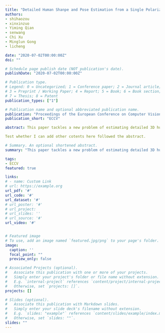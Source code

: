 ```yaml
---
title: "Detailed Human Shanpe and Pose Estimation from a Single Polarization image"
authors:
- shihaozou
- xinxinzuo
- Yiming Qian
- senwang
- Chi Xu
- Minglun Gong
- licheng

date: "2020-07-02T00:00:00Z"
doi: ""

# Schedule page publish date (NOT publication's date).
publishDate: "2020-07-02T00:00:00Z"

# Publication type.
# Legend: 0 = Uncategorized; 1 = Conference paper; 2 = Journal article;
# 3 = Preprint / Working Paper; 4 = Report; 5 = Book; 6 = Book section;
# 7 = Thesis; 8 = Patent
publication_types: ["1"]

# Publication name and optional abbreviated publication name.
publication: "Proceedings of the European Conference on Computer Vision"
publication_short: "ECCV"

abstract: This paper tackles a new problem of estimating detailed 3D human shape from a single polarized 2D image, i.e. a polarization image. Polarization images are known to be able to capture polarized reflected lights that preserve rich geometric cues of an object, which has motivated its recent applications in reconstructing detailed surface normal of the objects of interest. Meanwhile, inspired by the recent breakthroughs in human shape estimation from a single color image, in this paper, we investigate the new question of whether the geometric cues from polarization camera could be leveraged in estimating detailed human body shapes. This has led to the curation of Polarization Human Shape and Pose Dataset (PHSPD), our home-grown polarization image dataset of various human shapes and poses. A dedicated deep learning approach is also proposed, that is composed of two stages: stage 1 aims at inferring the surface normal that retains individuals' fine surface shapes including clothing details; stage 2 is responsible for reconstructing detailed 3D body shapes based on a rough shape model (SMPL). Empirical evaluations on a synthetic SURREAL dataset as well as real-life PHSPD dataset demonstrate the competitive performance of our approach in estimating human shapes and poses. It suggests that polarization camera could be a promising alternative to 2D color and 3D depth imaging for human shape and pose estimation. In particular, normal maps from polarization imaging help in accurately recovering human shapes with clothing details.

Test whether I can add other cotents here followed the abstract.

# Summary. An optional shortened abstract.
summary: "This paper tackles a new problem of estimating detailed 3D human shape from a single polarized 2D image, i.e. a polarization image."

tags:
- ECCV
featured: true

links:
# - name: Custom Link
# url: https://example.org
url_pdf: '#'
url_code: '#'
url_dataset: '#'
# url_poster: '#'
# url_project: 
# url_slides: ''
# url_source: '#'
url_video: '#'


# Featured image
# To use, add an image named `featured.jpg/png` to your page's folder. 
image:
  caption: ''
  focal_point: ""
  preview_only: false

# Associated Projects (optional).
#   Associate this publication with one or more of your projects.
#   Simply enter your project's folder or file name without extension.
#   E.g. `internal-project` references `content/project/internal-project/index.md`.
#   Otherwise, set `projects: []`.
projects: []

# Slides (optional).
#   Associate this publication with Markdown slides.
#   Simply enter your slide deck's filename without extension.
#   E.g. `slides: "example"` references `content/slides/example/index.md`.
#   Otherwise, set `slides: ""`.
slides: ""
---
```


<!-- {{% alert note %}}
Click the *Cite* button above to demo the feature to enable visitors to import publication metadata into their reference management software.
{{% /alert %}}

{{% alert note %}}
Click the *Slides* button above to demo Academic's Markdown slides feature.
{{% /alert %}}

Supplementary notes can be added here, including [code and math](https://sourcethemes.com/academic/docs/writing-markdown-latex/). -->

